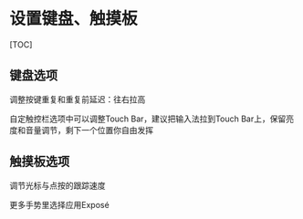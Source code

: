 # 设置键盘、触摸板

[TOC]



## 键盘选项

调整按键重复和重复前延迟：往右拉高

自定触控栏选项中可以调整Touch Bar，建议把输入法拉到Touch Bar上，保留亮度和音量调节，剩下一个位置你自由发挥

## 触摸板选项

调节光标与点按的跟踪速度

更多手势里选择应用Exposé
